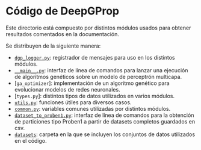 # Código de DeepGProp

Este directorio está compuesto por distintos módulos usados para obtener
resultados comentados en la documentación.

Se distribuyen de la siguiente manera:

- [`dgp_logger.py`]: registrador de mensajes para uso en los distintos
  módulos.
- [`__main__.py`]: interfaz de línea de comandos para lanzar una ejecución
  de algoritmos genéticos sobre un modelo de perceptrón multicapa.
- [`ga_optimizer`]: implementación de un algoritmo genético para evolucionar
  modelos de redes neuronales.
- [`types.py`]: distintos tipos de datos utilizados en varios módulos.
- [`utils.py`]: funciones útiles para diversos casos.
- [`common.py`]: variables comunes utilizadas por distintos módulos.
- [`dataset_to_proben1.py`]: interfaz de línea de comandos para la obtención
  de particiones tipo Proben1 a partir de datasets completos guardados en csv.
- [`datasets`]: carpeta en la que se incluyen los conjuntos de datos utilizados
  en el código.

<!-- URLs -->
[`dgp_logger.py`]: ./dgp_logger.py
[`__main__.py`]: ./__main__.py
[`ga_optimizer.py`]: ./ga_optimizer.py
[`utils.py`]: ./utils.py
[`common.py`]: ./common.py
[`dataset_to_proben1.py`]: ./dataset_to_proben1.py
[`datasets`]: ./datasets
